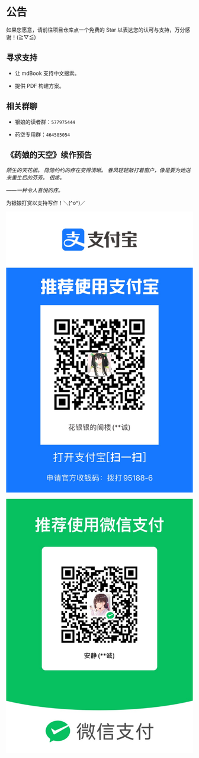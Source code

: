 # 公告

如果您愿意，请前往项目仓库点一个免费的 Star 以表达您的认可与支持，万分感谢！(≧▽≦)

## 寻求支持

- 让 mdBook 支持中文搜索。

- 提供 PDF 构建方案。

## 相关群聊

- 银娘的读者群：`577975444`

- 药空专用群：`464585054`

## 《药娘的天空》续作预告

_陌生的天花板。
隐隐约约的疼在变得清晰。
春风轻轻敲打着窗户，像是要为她送来重生后的芬芳。
很疼。_

_——一种令人喜悦的疼。_

为银娘打赏以支持写作！＼(^o^)／

![](images/alipay.jpg)

![](images/wechatpay.jpg)
